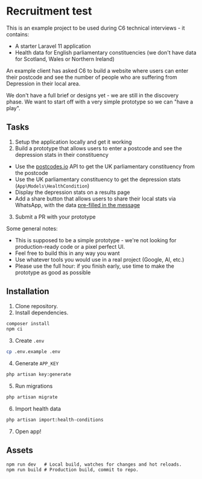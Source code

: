 # Recruitment test

This is an example project to be used during C6 technical interviews - it contains:

- A starter Laravel 11 application
- Health data for English parliamentary constituencies (we don't have data for Scotland, Wales or Northern Ireland)

An example client has asked C6 to build a website where users can enter their postcode and see the number of people who are suffering from Depression in their local area.

We don't have a full brief or designs yet - we are still in the discovery phase.  We want to start off with a very simple prototype so we can "have a play".

## Tasks

1. Setup the application locally and get it working
2. Build a prototype that allows users to enter a postcode and see the depression stats in their constituency
- Use the [postcodes.io](https://postcodes.io/) API to get the UK parliamentary constituency from the postcode
- Use the UK parliamentary constituency to get the depression stats (`App\Models\HealthCondition`)
- Display the depression stats on a results page
- Add a share button that allows users to share their local stats via WhatsApp, with the data [pre-filled in the message](https://faq.whatsapp.com/5913398998672934#create-your-own-link-with-a-pre-filled-message)
3. Submit a PR with your prototype
  
Some general notes:

- This is supposed to be a simple prototype - we're not looking for production-ready code or a pixel perfect UI.
- Feel free to build this in any way you want
- Use whatever tools you would use in a real project (Google, AI, etc.)
- Please use the full hour: if you finish early, use time to make the prototype as good as possible

## Installation

1. Clone repository.
2. Install dependencies.

```sh
composer install
npm ci
```

3. Create `.env`

```sh
cp .env.example .env
```

4. Generate `APP_KEY`

```sh
php artisan key:generate
```

5. Run migrations

```sh
php artisan migrate
```

6. Import health data

```sh
php artisan import:health-conditions
```

7. Open app!

## Assets

```
npm run dev   # Local build, watches for changes and hot reloads.
npm run build # Production build, commit to repo.
```
